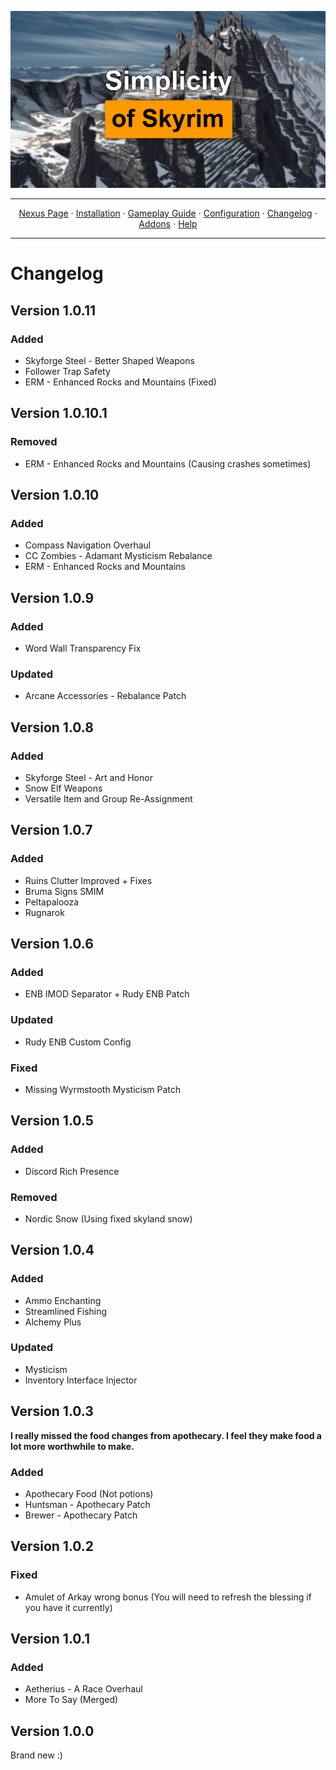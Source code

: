 <a href="https://www.youtube.com/watch?v=70DZ5UV1Bdo"><img src="images/banner.webp" target="_blank"></a>

---

<p align="center">
  <a href="https://www.nexusmods.com/skyrimspecialedition/mods/80877">Nexus Page</a> ·
  <a href="README.md">Installation</a> ·
  <a href="GAMEPLAY.md">Gameplay Guide</a> ·
  <a href="CONFIGURATION.md">Configuration</a> ·
  <a href="CHANGELOG.md">Changelog</a> ·
  <a href="ADDONS.md">Addons</a> ·
  <a href="HELP.md">Help</a>
</p>

---

# Changelog

## Version 1.0.11

### Added
+ Skyforge Steel - Better Shaped Weapons
+ Follower Trap Safety
+ ERM - Enhanced Rocks and Mountains (Fixed)

## Version 1.0.10.1

### Removed
+ ERM - Enhanced Rocks and Mountains (Causing crashes sometimes)

## Version 1.0.10

### Added
+ Compass Navigation Overhaul
+ CC Zombies - Adamant Mysticism Rebalance
+ ERM - Enhanced Rocks and Mountains

## Version 1.0.9

### Added
+ Word Wall Transparency Fix

### Updated
+ Arcane Accessories - Rebalance Patch

## Version 1.0.8

### Added
+ Skyforge Steel - Art and Honor
+ Snow Elf Weapons
+ Versatile Item and Group Re-Assignment

## Version 1.0.7

### Added
+ Ruins Clutter Improved + Fixes
+ Bruma Signs SMIM
+ Peltapalooza
+ Rugnarok

## Version 1.0.6

### Added
+ ENB IMOD Separator + Rudy ENB Patch

### Updated
+ Rudy ENB Custom Config

### Fixed
+ Missing Wyrmstooth Mysticism Patch

## Version 1.0.5

### Added
+ Discord Rich Presence

### Removed
+ Nordic Snow (Using fixed skyland snow)

## Version 1.0.4

### Added
+ Ammo Enchanting
+ Streamlined Fishing
+ Alchemy Plus

### Updated
+ Mysticism
+ Inventory Interface Injector

## Version 1.0.3

**I really missed the food changes from apothecary. I feel they make food a lot more worthwhile to make.**

### Added
+ Apothecary Food (Not potions)
+ Huntsman - Apothecary Patch
+ Brewer - Apothecary Patch

## Version 1.0.2

### Fixed
+ Amulet of Arkay wrong bonus (You will need to refresh the blessing if you have it currently)

## Version 1.0.1

### Added
+ Aetherius - A Race Overhaul
+ More To Say (Merged)

## Version 1.0.0
Brand new :)
